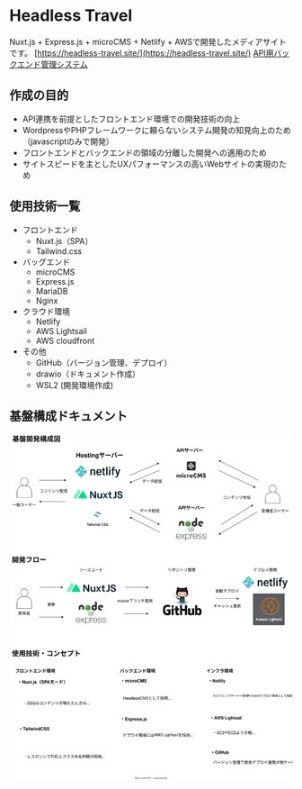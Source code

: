 # Headless Travel
Nuxt.js + Express.js + microCMS + Netlify + AWSで開発したメディアサイトです。
[https://headless-travel.site/](https://headless-travel.site/)
[API用バックエンド管理システム](https://github.com/Nikeda-cafe/api-headless-travel)

## 作成の目的
* API連携を前提としたフロントエンド環境での開発技術の向上
* WordpressやPHPフレームワークに頼らないシステム開発の知見向上のため（javascriptのみで開発）
* フロントエンドとバックエンドの領域の分離した開発への適用のため
* サイトスピードを主としたUXパフォーマンスの高いWebサイトの実現のため

## 使用技術一覧
* フロントエンド
    - Nuxt.js（SPA）
    - Tailwind.css
* バッグエンド
    - microCMS
    - Express.js
    - MariaDB
    - Nginx
* クラウド環境
    - Netlify
    - AWS Lightsail
    - AWS cloudfront
* その他
    - GitHub（バージョン管理、デプロイ）
    - drawio（ドキュメント作成）
    - WSL2 (開発環境作成)
## 基盤構成ドキュメント
![](./drawio.svg)
